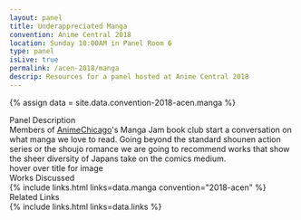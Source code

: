 ```yaml
---
layout: panel
title: Underappreciated Manga
convention: Anime Central 2018
location: Sunday 10:00AM in Panel Room 6
type: panel
isLive: true
permalink: /acen-2018/manga
descrip: Resources for a panel hosted at Anime Central 2018
---
```


{% assign data = site.data.convention-2018-acen.manga %}

<div class="manga-header">Panel Description</div>
<div class="panel-description">
  Members of <a href="http://animechicago.club">AnimeChicago</a>'s Manga Jam book club start a conversation on what manga we love to read. Going beyond the standard shounen action series or the shoujo romance we are going to recommend works that show the sheer diversity of Japans take on the comics medium.
</div>

<div class="manga-list">
<div class="manga-img default"> hover over title for image </div>
<div class="manga-header"> Works Discussed </div>
{% include links.html links=data.manga convention="2018-acen" %}
</div>

<div class="manga-header"> Related Links </div>
{% include links.html links=data.links %}
